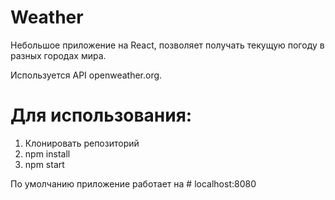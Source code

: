 # Weather

Небольшое приложение на React, позволяет получать текущую погоду в разных городах мира.

Используется API openweather.org.

# Для использования:

  1. Клонировать репозиторий
  2. npm install
  3. npm start

По умолчанию приложение работает на # localhost:8080
